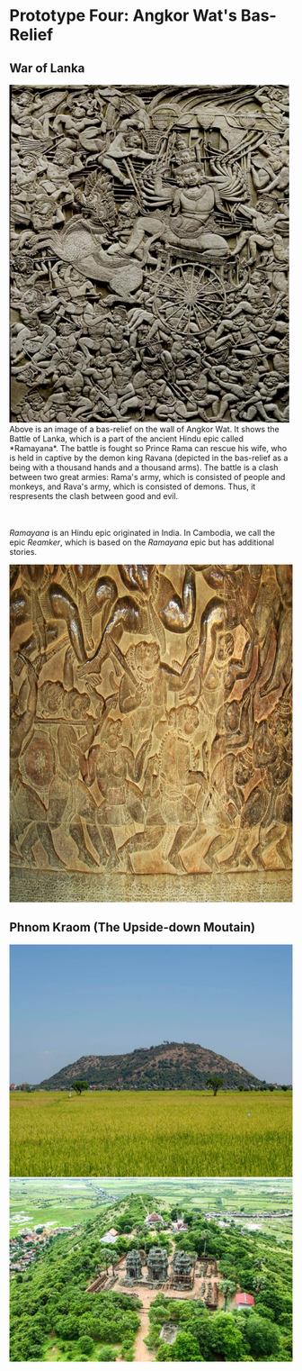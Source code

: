 # Prototype Four: Angkor Wat's Bas-Relief 

## War of Lanka
<img src="images/battleOfLanka.jpeg" width="498" height="600">
Above is an image of a bas-relief on the wall of Angkor Wat. It shows the Battle of Lanka, which is a part of the ancient Hindu epic called *Ramayana*. The battle is fought so Prince Rama can rescue his wife, who is held in captive by the demon king Ravana (depicted in the bas-relief as a being with a thousand hands and a thousand arms). The battle is a clash between two great armies: Rama's army, which is consisted of people and monkeys, and Rava's army, which is consisted of demons. Thus, it respresents the clash between good and evil.

<br/><br/> 
*Ramayana* is an Hindu epic originated in India. In Cambodia, we call the epic *Reamker*, which is based on the *Ramayana* epic but has additional stories. 

<img src="images/monkeyarmy.jpeg" width="800" height="600">

## Phnom Kraom (The Upside-down Moutain)

<img src="images/phnomkrom_field.jpeg" width="620" height="413" >
<img src="images/phnomkrom_top.jpeg" >


